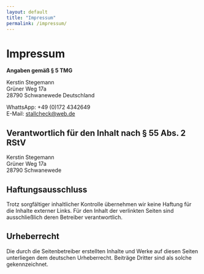 ```yaml
---
layout: default
title: "Impressum"
permalink: /impressum/
---
```


# Impressum

**Angaben gemäß § 5 TMG**

Kerstin Stegemann  
Grüner Weg 17a  
28790 Schwanewede 
Deutschland  

WhattsApp: +49 (0)172 4342649  
E-Mail: stallcheck@web.de  

## Verantwortlich für den Inhalt nach § 55 Abs. 2 RStV

Kerstin Stegemann  
Grüner Weg 17a  
28790 Schwanewede

## Haftungsausschluss

Trotz sorgfältiger inhaltlicher Kontrolle übernehmen wir keine Haftung für die Inhalte externer Links. Für den Inhalt der verlinkten Seiten sind ausschließlich deren Betreiber verantwortlich.

## Urheberrecht

Die durch die Seitenbetreiber erstellten Inhalte und Werke auf diesen Seiten unterliegen dem deutschen Urheberrecht. Beiträge Dritter sind als solche gekennzeichnet.
